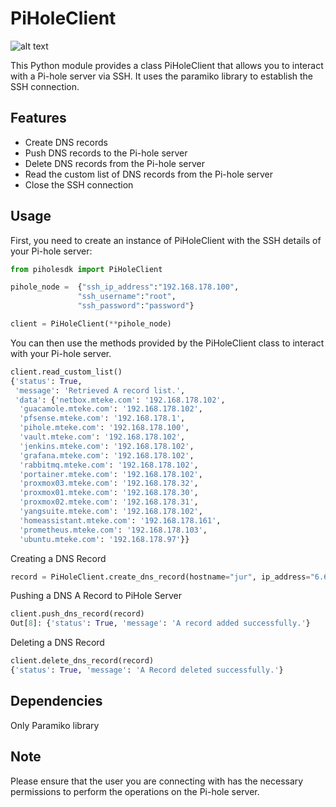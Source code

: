 # PiHoleClient
![alt text](images/image.png)

This Python module provides a class PiHoleClient that allows you to interact with a Pi-hole server via SSH. It uses the paramiko library to establish the SSH connection.

## Features
- Create DNS records
- Push DNS records to the Pi-hole server
- Delete DNS records from the Pi-hole server
- Read the custom list of DNS records from the Pi-hole server
- Close the SSH connection

## Usage
First, you need to create an instance of PiHoleClient with the SSH details of your Pi-hole server:
```python
from piholesdk import PiHoleClient

pihole_node =  {"ssh_ip_address":"192.168.178.100",
               "ssh_username":"root",
               "ssh_password":"password"}

client = PiHoleClient(**pihole_node)
```

You can then use the methods provided by the PiHoleClient class to interact with your Pi-hole server.
```python
client.read_custom_list()
{'status': True,
 'message': 'Retrieved A record list.',
 'data': {'netbox.mteke.com': '192.168.178.102',
  'guacamole.mteke.com': '192.168.178.102',
  'pfsense.mteke.com': '192.168.178.1',
  'pihole.mteke.com': '192.168.178.100',
  'vault.mteke.com': '192.168.178.102',
  'jenkins.mteke.com': '192.168.178.102',
  'grafana.mteke.com': '192.168.178.102',
  'rabbitmq.mteke.com': '192.168.178.102',
  'portainer.mteke.com': '192.168.178.102',
  'proxmox03.mteke.com': '192.168.178.32',
  'proxmox01.mteke.com': '192.168.178.30',
  'proxmox02.mteke.com': '192.168.178.31',
  'yangsuite.mteke.com': '192.168.178.102',
  'homeassistant.mteke.com': '192.168.178.161',
  'prometheus.mteke.com': '192.168.178.103',
  'ubuntu.mteke.com': '192.168.178.97'}}
```
Creating a DNS Record
```python
record = PiHoleClient.create_dns_record(hostname="jur", ip_address="6.6.6.9", domain="mteke.com")
```

Pushing a DNS A Record to PiHole Server
```python
client.push_dns_record(record)
Out[8]: {'status': True, 'message': 'A record added successfully.'}
```

Deleting a DNS Record
```python
client.delete_dns_record(record)
{'status': True, 'message': 'A Record deleted successfully.'}
```


## Dependencies

Only Paramiko library

## Note
Please ensure that the user you are connecting with has the necessary permissions to perform the operations on the Pi-hole server.

